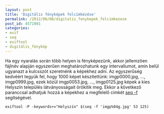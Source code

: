 ```yaml
---
layout: post
title: 'Digitális fényképek felcímkézése'
permalink: /2012/06/08/digitalis_fenykepek_felcimkezese
post_id: 4571901
categories: 
- exif
- seq
- exiftool
- digitális_fénykép
---
```


Ha egy nyaralás során több helyen is fényképezünk, akkor jellemzően fájlnév alapján egyszerűen meghatározhatunk egy intervallumot, amin belül ugyanazt a kulcsszót szeretnénk a képekhez adni. Az egyszerűség kedvéért tegyük fel, hogy 1000 képet készítettünk: imgp0000.jpg, ..., imgp0999.jpg, ezek közül imgp0053.jpg, ..., imgp0125.jpg képek a kies Helyszín település látványosságait örökítik meg. Ekkor a következő paranccsal adhatjuk hozzá a képekhez a megfelelő címkét 
[seq -f](http://commandline.blog.hu/2012/04/06/seq_30) segítségével.

```
exiftool -P -keywords+="Helyszín" $(seq -f 'imgp%04g.jpg' 53 125)
```
